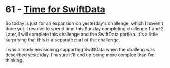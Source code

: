 # 61 - [Time for SwiftData](https://www.hackingwithswift.com/100/swiftui/61)

So today is just for an expansion on yesterday's challenge, which I haven't done yet. I resolve to spend time this Sunday completing challenge 1 and 2. Later, I will complete this challenge and the SwiftData portion. It's a little surprising that this is a separate part of the challenge.

I was already envisioning supporting SwiftData when the challeng was described yesterday. I'm sure it'll end up being more complex than I'm thinking.
